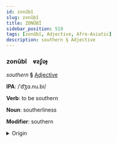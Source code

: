 ```yaml
---
id: zonûbî
slug: zonûbî
title: ZONÛBÎ
sidebar_position: 519
tags: [zonûbî, Adjective, Afro-Asiatic]
description: southern § Adjective
---
```


### zonûbî&emsp;<span kind="abugida">ⱴƨʄʋɟ</span>

*southern* **§** [Adjective](../../tags/Adjective)

**IPA**: /ˈd͡ʒɑ.nu.bi/

**Verb**: to be southern

**Noun**: southerliness

**Modifier**: southern

<details>
    <summary>Origin</summary>
    Arabic جَنُوبِيّ janūbiyy [d͡ʒä.nuː.bíː]<br/>
    <em>Afro-Asiatic Language Family</em>
</details>